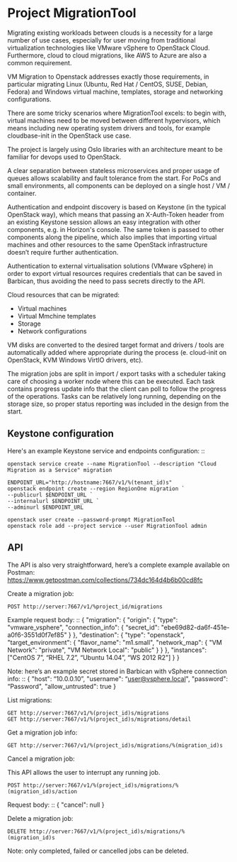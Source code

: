 Project MigrationTool
================

Migrating existing workloads between clouds is a necessity for a large number of use cases, especially for user moving from traditional virtualization technologies like VMware vSphere to OpenStack Cloud. Furthermore, cloud to cloud migrations, like AWS to Azure are also a common requirement.

VM Migration to Openstack addresses exactly those requirements, in particular migrating Linux (Ubuntu, Red Hat / CentOS, SUSE, Debian, Fedora) and Windows virtual machine, templates, storage and networking configurations.

There are some tricky scenarios where MigrationTool excels: to begin with, virtual machines need to be moved between different hypervisors, which means including new operating system drivers and tools, for example cloudbase-init in the OpenStack use case.


The project is largely using Oslo libraries with an architecture meant to be familiar for devops used to OpenStack.

A clear separation between stateless microservices and proper usage of queues allows scalability and fault tolerance from the start. For PoCs and small environments, all components can be deployed on a single host / VM / container.

Authentication and endpoint discovery is based on Keystone (in the typical OpenStack way), which means that passing an X-Auth-Token header from an existing Keystone session allows an easy integration with other components, e.g. in Horizon's console.
The same token is passed to other components along the pipeline, which also implies that importing virtual machines and other resources to the same OpenStack infrastructure doesn’t require further authentication.

Authentication to external virtualisation solutions (VMware vSphere) in order to export virtual resources requires credentials that can be saved in Barbican, thus avoiding the need to pass secrets directly to the API.

Cloud resources that can be migrated:

- Virtual machines
- Virtual Mmchine templates
- Storage
- Network configurations

VM disks are converted to the desired target format and drivers / tools are automatically added where appropriate during the process (e. cloud-init on OpenStack, KVM Windows VirtIO drivers, etc).

The migration jobs are split in import / export tasks with a scheduler taking care of choosing a worker node where this can be executed. Each task contains progress update info that the client can poll to follow the progress of the operations. Tasks can be relatively long running, depending on the storage size, so proper status reporting was included in the design from the start.


Keystone configuration
----------------------

Here's an example Keystone service and endpoints configuration:
::

    openstack service create --name MigrationTool --description "Cloud Migration as a Service" migration

    ENDPOINT_URL="http://hostname:7667/v1/%(tenant_id)s"
    openstack endpoint create --region RegionOne migration `
    --publicurl $ENDPOINT_URL `
    --internalurl $ENDPOINT_URL `
    --adminurl $ENDPOINT_URL

    openstack user create --password-prompt MigrationTool
    openstack role add --project service --user MigrationTool admin

API
---

The API is also very straightforward, here’s a complete example available on
Postman: https://www.getpostman.com/collections/734dc164d4b6b00cd8fc


Create a migration job:

    POST http://server:7667/v1/%project_id/migrations

Example request body:
::
    {
        "migration": {
            "origin": {
                "type": "vmware_vsphere",
                "connection_info": {
                    “secret_id": "ebe69d82-da6f-451e-a0f6-3551d0f7ef85"
                }
            },
            "destination": {
                "type": "openstack",
                "target_environment": {
                    "flavor_name": "m1.small",
                    "network_map": {
                        "VM Network": "private",
                        "VM Network Local": "public"
                    }
                }
            },
            "instances": ["CentOS 7”, “RHEL 7.2”, “Ubuntu 14.04”, “WS 2012 R2"]
        }
    }

Note: here’s an example secret stored in Barbican with vSphere connection info:
::
    {
        "host": “10.0.0.10”,
        "username": “user@vsphere.local",
        "password": “Password",
        "allow_untrusted": true
    }

List migrations:

    GET http://server:7667/v1/%(project_id)s/migrations
    GET http://server:7667/v1/%(project_id)s/migrations/detail


Get a migration job info:

    GET http://server:7667/v1/%(project_id)s/migrations/%(migration_id)s


Cancel a migration job:

This API allows the user to interrupt any running job.

    POST http://server:7667/v1/%(project_id)s/migrations/%(migration_id)s/action

Request body:
::
    { "cancel": null }


Delete a migration job:

    DELETE http://server:7667/v1/%(project_id)s/migrations/%(migration_id)s

Note: only completed, failed or cancelled jobs can be deleted.
